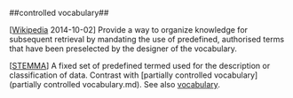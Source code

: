 ##controlled vocabulary##

\[[Wikipedia](http://en.wikipedia.org/wiki/Controlled_vocabulary) 2014-10-02\] Provide a way to organize knowledge for subsequent retrieval by mandating the use of predefined, authorised terms that have been preselected by the designer of the vocabulary.

\[[STEMMA](SOURCES.md#STEMMA)\] A fixed set of predefined termed used for the description or classification of data. Contrast with [partially controlled vocabulary](partially controlled vocabulary.md). See also [vocabulary](vocabulary.md).
